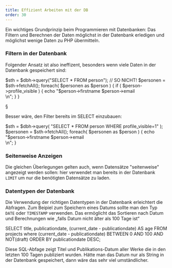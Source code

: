 ```yaml
---
title: Effizient Arbeiten mit der DB
order: 30
---
```


Ein wichtiges Grundprinzip beim Programmieren mit Datenbanken: Das Filtern
und Berechnen der Daten möglichst in der Datenbank erledigen und möglichst
wenige Daten zu PHP übermitteln.

### Filtern in der Datenbank

Folgender Ansatz ist also ineffizent,
besonders wenn viele Daten in der Datenbank gespeichert sind:

<php caption="Ineffiziente Abfrage der Datenbank">
$sth = $dbh->query("SELECT * FROM person");  // SO NICHT!
$personen = $sth->fetchAll();
foreach( $personen as $person ) {
  if ( $person->profile_visible ) {
    echo "$person->firstname $person->email</br>\n";
  }
}
</php>

§

Besser wäre, den Filter bereits im SELECT einzubauen:

<php caption="Effiziente Abfrage der Datenbank">
$sth = $dbh->query(
  "SELECT * FROM person WHERE profile_visible=1"
);
$personen = $sth->fetchAll();
foreach( $personen as $person ) {
  echo "$person->firstname $person->email</br>\n";
}
</php>

### Seitenweise Anzeigen

Die gleichen Überlegungen gelten auch, wenn Datensätze "seitenweise" angezeigt
werden sollen: hier verwendet man bereits in der Datenbank `LIMIT` um nur
die benötigten Datensätze zu laden.

### Datentypen der Datenbank

Die Verwendung der richtigen Datentypen in der Datenbank erleichtert die
Abfragen.  Zum Beipiel zum Speichern eines Datums sollte man den Typ `DATE` oder
`TIMESTAMP` verwenden.  Das ermöglicht das Sortieren nach Datum und  Berechnungen wie
„falls Datum nicht älter als 100 Tage ist“

<sql>
SELECT
  title,
  publicationdate,
  (current_date - publicationdate) AS age
FROM projects where
  (current_date - publicationdate) BETWEEN 0 AND 100
  AND NOT(draft)
ORDER BY publicationdate DESC;
</sql>

Diese SQL-Abfage zeigt Titel und Publikations-Datum aller Werke die in den
letzten 100 Tagen publiziert wurden.  Hätte man das Datum nur
als String in der Datenbank gespeichert, dann wäre das sehr viel umständlicher.


